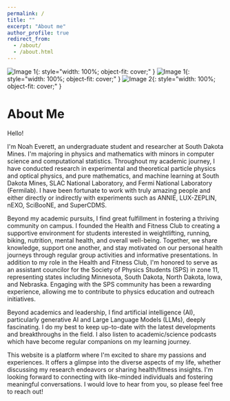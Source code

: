 ```yaml
---
permalink: /
title: ""
excerpt: "About me"
author_profile: true
redirect_from: 
  - /about/
  - /about.html
---
```


![Image 1](/images/IMG_3566.png){: style="width: 100%; object-fit: cover;" }
![Image 1](/images/IMG_1984.png){: style="width: 100%; object-fit: cover;" }
![Image 2](/images/IMG_4765.png){: style="width: 100%; object-fit: cover;" }

# About Me

Hello!

I'm Noah Everett, an undergraduate student and researcher at South Dakota Mines.
I'm majoring in physics and mathematics with minors in computer science and computational statistics.
Throughout my academic journey, I have conducted research in experimental and theoretical particle physics and optical physics, and pure mathematics, and machine learning at South Dakota Mines, SLAC National Laboratory, and Fermi National Laboratory (Fermilab).
I have been fortunate to work with truly amazing people and either directly or indirectly with experiments such as ANNIE, LUX-ZEPLIN, nEXO, SciBooNE, and SuperCDMS.

Beyond my academic pursuits, I find great fulfillment in fostering a thriving community on campus. 
I founded the Health and Fitness Club to creating a supportive environment for students interested in weightlifting, running, biking, nutrition, mental health, and overall well-being. 
Together, we share knowledge, support one another, and stay motivated on our personal health journeys through regular group activities and informative presentations.
In addition to my role in the Health and Fitness Club, I'm honored to serve as an assistant councilor for the Society of Physics Students (SPS) in zone 11, representing states including Minnesota, South Dakota, North Dakota, Iowa, and Nebraska. 
Engaging with the SPS community has been a rewarding experience, allowing me to contribute to physics education and outreach initiatives.

Beyond academics and leadership, I find artificial intelligence (AI), particularly generative AI and Large Language Models (LLMs), deeply fascinating. 
I do my best to keep up-to-date with the latest developments and breakthroughs in the field.
I also listen to academic/science podcasts which have become regular companions on my learning journey.

This website is a platform where I'm excited to share my passions and experiences. 
It offers a glimpse into the diverse aspects of my life, whether discussing my research endeavors or sharing health/fitness insights.
I'm looking forward to connecting with like-minded individuals and fostering meaningful conversations.
I would love to hear from you, so please feel free to reach out!